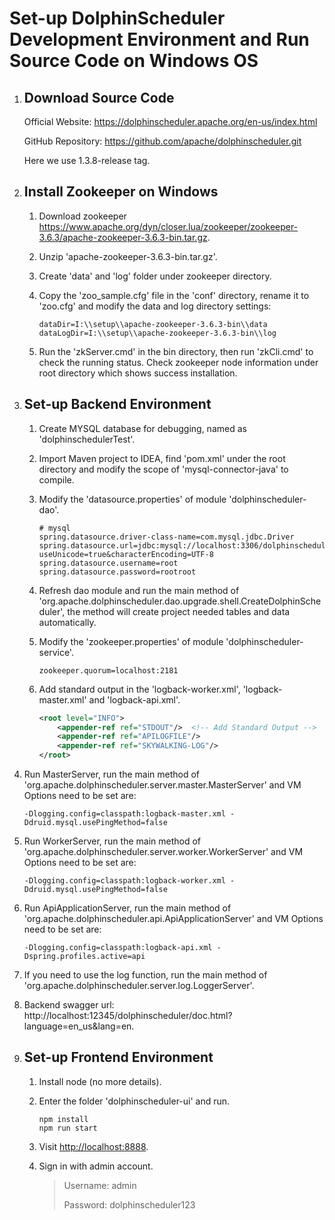 # Set-up DolphinScheduler Development Environment and Run Source Code on Windows OS

1. ## Download Source Code

   Official Website: https://dolphinscheduler.apache.org/en-us/index.html

   GitHub Repository: https://github.com/apache/dolphinscheduler.git

   Here we use 1.3.8-release tag.

2. ## Install Zookeeper on Windows

   1. Download zookeeper https://www.apache.org/dyn/closer.lua/zookeeper/zookeeper-3.6.3/apache-zookeeper-3.6.3-bin.tar.gz.

   2. Unzip 'apache-zookeeper-3.6.3-bin.tar.gz'.

   3. Create 'data' and 'log' folder under zookeeper directory.

   4. Copy the 'zoo_sample.cfg' file in the 'conf' directory, rename it to 'zoo.cfg' and modify the data and log directory settings:

      ~~~properties
      dataDir=I:\\setup\\apache-zookeeper-3.6.3-bin\\data
      dataLogDir=I:\\setup\\apache-zookeeper-3.6.3-bin\\log
      ~~~

   5. Run the 'zkServer.cmd' in the bin directory, then run 'zkCli.cmd' to check the running status. Check zookeeper node information under root directory which shows success installation.

3. ## Set-up Backend Environment

   1. Create MYSQL database for debugging, named as 'dolphinschedulerTest'.

   2. Import Maven project to IDEA, find 'pom.xml' under the root directory and modify the scope of 'mysql-connector-java' to compile.

   3. Modify the 'datasource.properties' of module 'dolphinscheduler-dao'.

      ~~~properties
      # mysql
      spring.datasource.driver-class-name=com.mysql.jdbc.Driver
      spring.datasource.url=jdbc:mysql://localhost:3306/dolphinschedulerTest?useUnicode=true&characterEncoding=UTF-8
      spring.datasource.username=root
      spring.datasource.password=rootroot
      ~~~

   4. Refresh dao module and run the main method of 'org.apache.dolphinscheduler.dao.upgrade.shell.CreateDolphinScheduler', the method will create project needed tables and data automatically.

   5. Modify the 'zookeeper.properties' of module 'dolphinscheduler-service'.

      ~~~properties
      zookeeper.quorum=localhost:2181
      ~~~

   6. Add standard output in the 'logback-worker.xml', 'logback-master.xml' and 'logback-api.xml'.

      ~~~xml
      <root level="INFO">
          <appender-ref ref="STDOUT"/>  <!-- Add Standard Output -->
          <appender-ref ref="APILOGFILE"/>
          <appender-ref ref="SKYWALKING-LOG"/>
      </root>
      ~~~


7. Run MasterServer, run the main method of 'org.apache.dolphinscheduler.server.master.MasterServer' and VM Options need to be set are:

   ~~~
   -Dlogging.config=classpath:logback-master.xml -Ddruid.mysql.usePingMethod=false
   ~~~

8. Run WorkerServer, run the main method of 'org.apache.dolphinscheduler.server.worker.WorkerServer' and VM Options need to be set are:

   ~~~
   -Dlogging.config=classpath:logback-worker.xml -Ddruid.mysql.usePingMethod=false
   ~~~

9. Run ApiApplicationServer, run the main method of 'org.apache.dolphinscheduler.api.ApiApplicationServer' and VM Options need to be set are:

   ~~~
   -Dlogging.config=classpath:logback-api.xml -Dspring.profiles.active=api
   ~~~

10. If you need to use the log function, run the main method of 'org.apache.dolphinscheduler.server.log.LoggerServer'.

11. Backend swagger url: http://localhost:12345/dolphinscheduler/doc.html?language=en_us&lang=en.

4. ## Set-up Frontend Environment

   1. Install node (no more details).

   2. Enter the folder 'dolphinscheduler-ui' and run.

      ~~~shell
      npm install
      npm run start
      ~~~

   3. Visit [http://localhost:8888](http://localhost:8888/).

   4. Sign in with admin account.

      > Username: admin
      >
      > Password: dolphinscheduler123